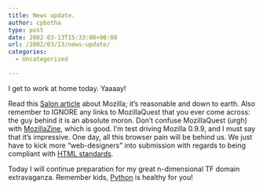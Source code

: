 ```yaml
---
title: News update.
author: cpbotha
type: post
date: 2002-03-13T15:33:00+00:00
url: /2002/03/13/news-update/
categories:
  - Uncategorized

---
```

I get to work at home today. Yaaaay!

Read this [Salon article][1] about Mozilla; it&#8217;s reasonable and down to earth. Also remember to IGNORE any links to MozillaQuest that you ever come across: the guy behind it is an absolute moron. Don&#8217;t confuse MozillaQuest (urgh) with [MozillaZine][2], which is good. I&#8217;m test driving Mozilla 0.9.9, and I must say that it&#8217;s impressive. One day, all this browser pain will be behind us. We just have to kick more &#8220;web-designers&#8221; into submission with regards to being compliant with [HTML standards][3].

Today I will continue preparation for my great n-dimensional TF domain extravaganza. Remember kids, [Python][4] is healthy for you!

 [1]: http://www.salon.com/tech/col/leon/2002/03/12/mozilla/index.html
 [2]: http://www.mozillazine.org/
 [3]: http://www.w3.org/TR/1999/REC-html401-19991224/
 [4]: http://www.python.org/
